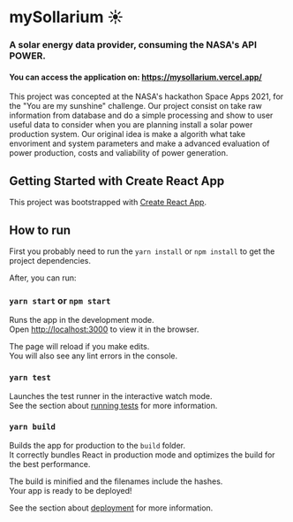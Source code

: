 
# mySollarium ☀️

### A solar energy data provider, consuming the NASA's API POWER.

#### You can access the application on: https://mysollarium.vercel.app/

This project was concepted at the NASA's hackathon Space Apps 2021, for the "You are my sunshine" challenge. Our project consist on take raw information from database and do a simple processing and show to user useful data to consider when you are planning install a solar power production system.
Our original idea is make a algorith what take envoriment and system parameters and make a advanced evaluation of power production, costs and valiability of power generation.

## Getting Started with Create React App

This project was bootstrapped with [Create React App](https://github.com/facebook/create-react-app).

## How to run

First you probably need to run the `yarn install` or `npm install` to get the project dependencies.

After, you can run:

### `yarn start` or `npm start`

Runs the app in the development mode.\
Open [http://localhost:3000](http://localhost:3000) to view it in the browser.

The page will reload if you make edits.\
You will also see any lint errors in the console.

### `yarn test`

Launches the test runner in the interactive watch mode.\
See the section about [running tests](https://facebook.github.io/create-react-app/docs/running-tests) for more information.

### `yarn build`

Builds the app for production to the `build` folder.\
It correctly bundles React in production mode and optimizes the build for the best performance.

The build is minified and the filenames include the hashes.\
Your app is ready to be deployed!

See the section about [deployment](https://facebook.github.io/create-react-app/docs/deployment) for more information.

